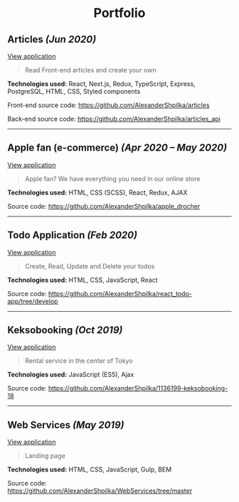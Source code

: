 # <p style="text-align: center;">Portfolio</p>

## **Articles** _(Jun 2020)_

[View application](https://articles.alexandershpilka.vercel.app)

> Read Front-end articles and create your own

**Technologies used:** React, Next.js, Redux, TypeScript, Express, PostgreSQL, HTML, CSS, Styled components

Front-end source code: https://github.com/AlexanderShpilka/articles

Back-end source code: https://github.com/AlexanderShpilka/articles_api

---

## **Apple fan (e-commerce)** _(Apr 2020 – May 2020)_

[View application](https://alexandershpilka.github.io/apple_drocher)

> Apple fan? We have everything you need in our online store

**Technologies used:** HTML, CSS (SCSS), React, Redux, AJAX

Source code: https://github.com/AlexanderShpilka/apple_drocher

---

## **Todo Application** _(Feb 2020)_

[View application](https://alexandershpilka.github.io/react_todo-app)

> Create, Read, Update and Delete your todos

**Technologies used:** HTML, CSS, JavaScript, React

Source code: https://github.com/AlexanderShpilka/react_todo-app/tree/develop

---

## **Keksobooking** _(Oct 2019)_

[View application](https://alexandershpilka.github.io/1136199-keksobooking-18)

> Rental service in the center of Tokyo

**Technologies used:** JavaScript (ES5), Ajax

Source code: https://github.com/AlexanderShpilka/1136199-keksobooking-18

---

## **Web Services** _(May 2019)_

[View application](https://alexandershpilka.github.io/WebServices)

> Landing page

**Technologies used:** HTML, CSS, JavaScript, Gulp, BEM

Source code: https://github.com/AlexanderShpilka/WebServices/tree/master
